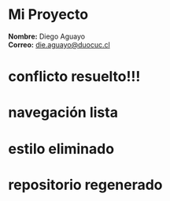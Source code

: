# Mi Proyecto

**Nombre:** Diego Aguayo  
**Correo:** die.aguayo@duocuc.cl

# conflicto resuelto!!!
# navegación lista
# estilo eliminado
# repositorio regenerado